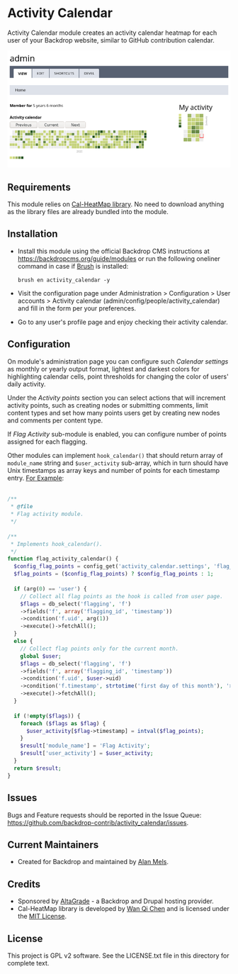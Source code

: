 Activity Calendar
=================

Activity Calendar module creates an activity calendar heatmap for each user of
your Backdrop website, similar to GitHub contribution calendar.

![Activity Calendar](https://raw.githubusercontent.com/backdrop-contrib/activity_calendar/1.x-1.x/activity_calandar.png
)

Requirements
------------

This module relies on [Cal-HeatMap library](https://cal-heatmap.com). No need to
download anything as the library files are already bundled into the module.  

Installation
------------

- Install this module using the official Backdrop CMS instructions at
  https://backdropcms.org/guide/modules or run the following oneliner command
  in case if [Brush](https://github.com/backdrop-contrib/brush) is installed:

  ```
  brush en activity_calendar -y
  ```
- Visit the configuration page under Administration > Configuration > User
  accounts > Activity calendar (admin/config/people/activity_calendar) and fill
  in the form per your preferences.

- Go to any user's profile page and enjoy checking their activity calendar.

Configuration
-------------
On module's administration page you can configure such *Calendar settings* as
monthly or yearly output format, lightest and darkest colors for highlighting
calendar cells, point thresholds for changing the color of users' daily activity.

Under the *Activity points* section you can select actions that will increment
activity points, such as creating nodes or submitting comments, limit content
types and set how many points users get by creating new nodes and comments per
content type.

If *Flag Activity* sub-module is enabled, you can configure number of points
assigned for each flagging.

Other modules can implement `hook_calendar()` that should return array
of `module_name` string and `$user_activity` sub-array, which in turn should have
Unix timestamps as array keys and number of points for each timestamp entry. [For
Example](https://github.com/backdrop-contrib/activity_calendar/blob/1.x-1.x/modules/flag_activity/flag_activity.module):


```PHP

/**
 * @file
 * Flag activity module.
 */

/**
 * Implements hook_calendar().
 */
function flag_activity_calendar() {
  $config_flag_points = config_get('activity_calendar.settings', 'flag_activity');
  $flag_points = ($config_flag_points) ? $config_flag_points : 1;

  if (arg(0) == 'user') {
    // Collect all flag points as the hook is called from user page.
    $flags = db_select('flagging', 'f')
    ->fields('f', array('flagging_id', 'timestamp'))
    ->condition('f.uid', arg(1))
    ->execute()->fetchAll();
  }
  else {
    // Collect flag points only for the current month.
    global $user;
    $flags = db_select('flagging', 'f')
    ->fields('f', array('flagging_id', 'timestamp'))
    ->condition('f.uid', $user->uid)
    ->condition('f.timestamp', strtotime('first day of this month'), '>=')
    ->execute()->fetchAll();
  }

  if (!empty($flags)) {
    foreach ($flags as $flag) {
      $user_activity[$flag->timestamp] = intval($flag_points);
    }
    $result['module_name'] = 'Flag Activity';
    $result['user_activity'] = $user_activity;
  }
  return $result;
}
```

Issues
------

Bugs and Feature requests should be reported in the Issue Queue:
https://github.com/backdrop-contrib/activity_calendar/issues.

Current Maintainers
-------------------

- Created for Backdrop and maintained by [Alan Mels](https://github.com/alanmels).

Credits
-------

- Sponsored by [AltaGrade](https://www.altagrade.com) - a Backdrop and Drupal
  hosting provider.
- Cal-HeatMap library is developed by [Wan Qi Chen](https://github.com/wa0x6e) and
  is licensed under the [MIT License](https://opensource.org/licenses/MIT).

License
-------

This project is GPL v2 software.
See the LICENSE.txt file in this directory for complete text.
